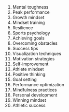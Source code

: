 1. Mental toughness
2. Peak performance
3. Growth mindset
4. Mindset training
5. Resilience
6. Sports psychology
7. Achieving goals
8. Overcoming obstacles
9. Success tips
10. Visualization techniques
11. Motivation strategies
12. Self-improvement
13. Athlete mindset
14. Positive thinking
15. Goal setting
16. Performance optimization
17. Mindfulness practices
18. Personal development
19. Winning mindset
20. Athletic success
